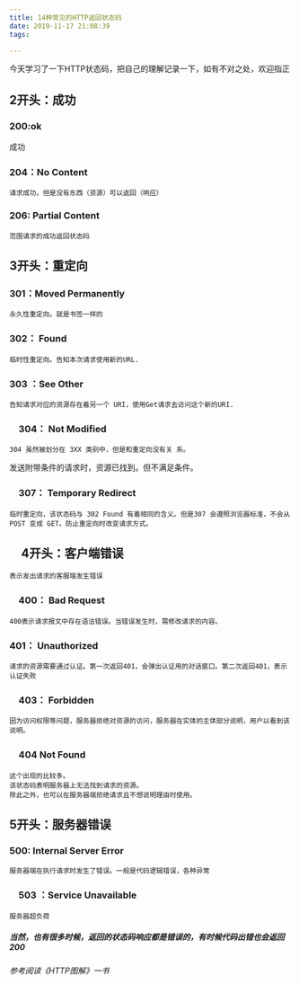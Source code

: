 ```yaml
---
title: 14种常见的HTTP返回状态码
date: 2019-11-17 21:08:39
tags:

---
```


今天学习了一下HTTP状态码，把自己的理解记录一下，如有不对之处，欢迎指正

<!--more-->
## 2开头：成功
### 200:ok
成功
### 204：No Content
    请求成功，但是没有东西（资源）可以返回（响应）
### 206: Partial Content
    范围请求的成功返回状态码
## 3开头：重定向
### 301：Moved Permanently
    永久性重定向。就是书签一样的
### 302： Found
    临时性重定向。告知本次请求使用新的URL.
### 303 ：See Other
    告知请求对应的资源存在着另一个 URI，使用Get请求去访问这个新的URI.
### 　304： Not Modified
    304 虽然被划分在 3XX 类别中，但是和重定向没有关 系。
发送附带条件的请求时，资源已找到。但不满足条件。
### 　307： Temporary Redirect 
    临时重定向，该状态码与 302 Found 有着相同的含义。但是307 会遵照浏览器标准，不会从 POST 变成 GET。防止重定向时改变请求方式。

## 　4开头：客户端错误
    表示发出请求的客服端发生错误
### 　400： Bad Request
    400表示请求报文中存在语法错误。当错误发生时，需修改请求的内容。
### 401： Unauthorized
    请求的资源需要通过认证。第一次返回401，会弹出认证用的对话窗口。第二次返回401，表示认证失败
### 　403： Forbidden
    因为访问权限等问题，服务器拒绝对资源的访问，服务器在实体的主体部分说明，用户以看到该说明。
 ### 　404 Not Found
    这个出现的比较多。
    该状态码表明服务器上无法找到请求的资源。
    除此之外，也可以在服务器端拒绝请求且不想说明理由时使用。
## 5开头：服务器错误
### 500: Internal Server Error
    服务器端在执行请求时发生了错误。一般是代码逻辑错误，各种异常
### 　503 ：Service Unavailable
    服务器超负荷
##### 当然，也有很多时候，返回的状态码响应都是错误的，有时候代码出错也会返回200
###### 参考阅读《HTTP图解》一书